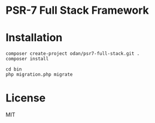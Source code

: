 # PSR-7 Full Stack Framework

# Installation

```
composer create-project odan/psr7-full-stack.git .
composer install

cd bin
php migration.php migrate
```

# License

MIT
